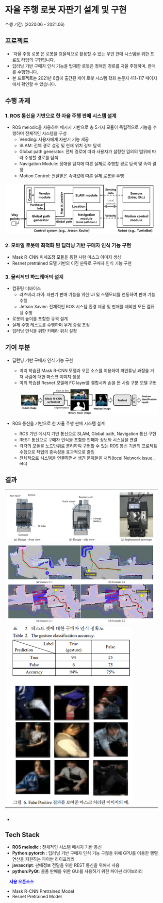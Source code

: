 # 자율 주행 로봇 자판기 설계 및 구현
수행 기간: (2020.06 - 2021.06)  

## 프로젝트
- '자율 주행 로봇'은 로봇을 효율적으로 활용할 수 있는 무인 판매 시스템을 위한 프로토 타입의 구현입니다.
- 딥러닝 기반 구매자 인식 기능을 탑재한 로봇은 정해진 경로를 자율 주행하며, 판매를 수행합니다.
- 본 프로젝트는 2021년 6월에 출간된 제어 로봇 시스템 학회 논문지 411-117 페이지에서 확인할 수 있습니다.

## 수행 과제
### 1. ROS 통신을 기반으로 한 자율 주행 판매 시스템 설계
- ROS melodic을 사용하여 메시지 기반으로 총 5가지 모듈이 독립적으로 기능을 수행하며 전체적인 시스템을 구성
  - Vending: 사용자에게 자판기 기능 제공<br>  
  - SLAM: 전체 경로 설정 및 현재 위치 정보 탐색<br>  
  - Global path generator: 전체 경로에 따라 사용자가 설정한 임의의 범위에 따라 주행할 경로를 탐색<br>
  - Navigation Module: 장애물 탐지에 따른 실제로 주행할 경로 탐색 및 속력 결정<br>
  - Motion Control: 전달받은 속력값에 따른 실제 로봇을 주행  

![overview](./images/overview.png)  
### 2. 모바일 로봇에 최적화 된 딥러닝 기반 구매자 인식 기능 구현
- Mask R-CNN 미세조정 모듈을 통한 사람 마스크 이미지 생성
- Resnet pretrained 모델 기반의 이진 분류로 구매자 인식 기능 구현
### 3. 물리적인 하드웨어의 설계
- 컴퓨팅 디바이스
  - 라즈베리 파이: 자판기 판매 기능을 위한 UI 및 스텝모터를 연동하여 판매 기능 수행
  - Jetson Xavier: 전체적인 ROS 시스템 환경 제공 및 판매를 제외한 모든 컴퓨팅 수행
- 로봇의 높이를 포함한 규격 설계
- 실제 주행 테스트를 수행하며 무게 중심 조정
- 딥러닝 인식을 위한 카메라 위치 설정

## 기여 부분
- 딥런닝 기반 구매자 인식 기능 구현
  - 미리 학습된 Mask R-CNN 모델과 오픈 소스를 이용하여 파인튜닝 과정을 거쳐 사람에 대한 마스크 이미지 생성
  - 미리 학습된 Resnet 모델에 FC layer를 결합시켜 손을 든 사람 구분 모델 구현
  ![image pipeline](./images/image_pipeline.png)

- ROS 통신을 기반으로 한 자율 주행 판매 시스템 설계
  - ROS 기반 메시지 기반 통신으로 SLAM, Global path, Navigation 통신 구현
  - REST 통신으로 구매자 인식을 포함한 판매자 정보와 시스템을 연결
  - 각각의 모듈을 노드단위로 분리하여 구현할 수 있는 ROS 통신 기반의 프로젝트 수행으로 작업의 종속성을 효과적으로 줄임
  - 전체적으로 시스템을 연결하면서 생긴 문제들을 처리(local Network issue.. etc)

## 결과
<table style="border:none;">
<tr><td>
<img src="./images/hardware.png"/>
</td></tr>
<tr><td>
<img src="./images/scenario.png" />
</td></tr>
<tr><td>
<img src="./images/result.png" />
</td></tr>
</table>


## 
- 

## Tech Stack
- **ROS melodic** : 전체적인 시스템 메시지 기반 통신
- **Python:pytorch** : 딥러닝 기반 구매자 인식 기능 구혆을 위해 GPU를 이용한 행렬 연산을 지원하는 파이썬 라이프러리
- **javascript**: 판매정보 전달을 위한 REST 통신을 위해서 사용
- **python:PyQt**: 물품 판매를 위한 GUI를 사용하기 위한 파이썬 라이브러리
<div style="font-size:15;font-weight:bold;color:blue">&emsp;사용 오픈소스</div>

- Mask R-CNN Pretrained Model
- Resnet Pretrained Model

